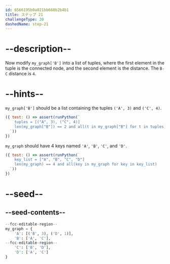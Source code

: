 ```yaml
---
id: 6566195b0a021bb660b2b4b1
title: ステップ 21
challengeType: 20
dashedName: step-21
---
```


# --description--

Now modify `my_graph['B']` into a list of tuples, where the first element in the tuple is the connected node, and the second element is the distance. The `B-C` distance is `4`.

# --hints--

`my_graph['B']` should be a list containing the tuples `('A', 3)` and `('C', 4)`.

```js
({ test: () => assert(runPython(`
    tuples = [("A", 3), ("C", 4)]
    len(my_graph["B"]) == 2 and all(t in my_graph["B"] for t in tuples)
  `))
})
```

`my_graph` should have 4 keys named `'A'`, `'B'`, `'C'`, and `'D'`.

```js
({ test: () => assert(runPython(`    
    key_list = ["A", "B", "C", "D"]
    len(my_graph) == 4 and all(key in my_graph for key in key_list)
  `))
})
```

# --seed--

## --seed-contents--

```py
--fcc-editable-region--
my_graph = {
    'A': [('B', 3), ('D', 1)],
    'B': ['A', 'C'],
--fcc-editable-region--    
    'C': ['B', 'D'],
    'D': ['A', 'C']
}

```
